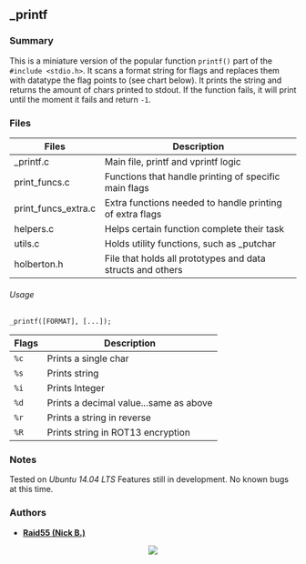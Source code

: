 ## _printf

### Summary
This is a miniature version of the popular function `printf()` part of the `#include <stdio.h>`. It scans a format string for flags
and replaces them with datatype the flag points to (see chart below). It prints the string and returns the amount of chars printed to stdout.
If the function fails, it will print until the moment it fails and return `-1`. 

### Files

|   **Files**   |   **Description**   |
| -------------- | --------------------- |
| \_printf.c | Main file, printf and vprintf logic |
| print\_funcs.c   | Functions that handle printing of specific main flags |
| print\_funcs\_extra.c | Extra functions needed to handle printing of extra flags |
| helpers.c  | Helps certain function complete their task |
| utils.c | Holds utility functions, such as \_putchar |
| holberton.h | File that holds all prototypes and data structs and others |

###### Usage

`_printf([FORMAT], [...]);`

|  **Flags**  |  **Description**  |
| ----------- | ----------------- |
| `%c` | Prints a single char |
| `%s` | Prints string |
| `%i` | Prints Integer |
| `%d` | Prints a decimal value...same as above |
| `%r` | Prints a string in reverse |
| `%R` | Prints string in ROT13 encryption |


### Notes
Tested on *Ubuntu 14.04 LTS*
Features still in development.
No known bugs at this time.

### Authors

* [**Raid55 (Nick B.)**](https://github.com/Raid55)

<p align="center">
<a href="https://www.holbertonschool.com"><img src="https://intranet.hbtn.io/assets/holberton-logo-simplified-d4e8a1e8bf5ad93c8c3ce32895b4b53749b477b7ba7342d7f064e6883bcd3be2.png"></a>
</p>

